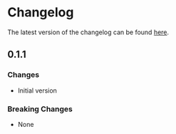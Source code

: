 # Changelog

The latest version of the changelog can be found [here](/Azure/bicep-registry-modules/blob/main/avm/ptn/azd/monitoring/CHANGELOG.md).

## 0.1.1

### Changes

- Initial version

### Breaking Changes

- None
